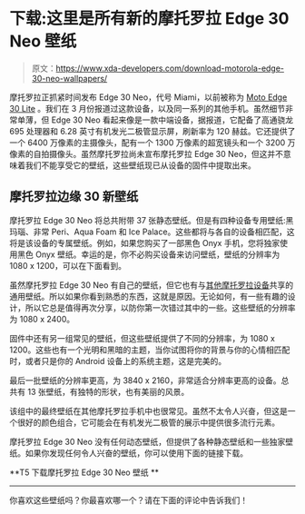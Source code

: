 # 下载:这里是所有新的摩托罗拉 Edge 30 Neo 壁纸

> 原文：<https://www.xda-developers.com/download-motorola-edge-30-neo-wallpapers/>

摩托罗拉正抓紧时间发布 Edge 30 Neo，代号 Miami，以前被称为 [Moto Edge 30 Lite](https://www.xda-developers.com/motorola-four-edge-smartphones-leak/) 。我们在 3 月份报道过这款设备，以及同一系列的其他手机。虽然细节非常单薄，但 Edge 30 Neo 看起来像是一款中端设备，据报道，它配备了高通骁龙 695 处理器和 6.28 英寸有机发光二极管显示屏，刷新率为 120 赫兹。它还提供了一个 6400 万像素的主摄像头，配有一个 1300 万像素的超宽镜头和一个 3200 万像素的自拍摄像头。虽然摩托罗拉尚未宣布摩托罗拉 Edge 30 Neo，但这并不意味着我们不能享受它的壁纸，这些壁纸现已从设备的固件中提取出来。

## 摩托罗拉边缘 30 新壁纸

摩托罗拉 Edge 30 Neo 将总共附带 37 张静态壁纸。但是有四种设备专用壁纸:黑玛瑙、非常 Peri、Aqua Foam 和 Ice Palace。这些都将与各自的设备相匹配，这将是该设备的专属壁纸。例如，如果您购买了一部黑色 Onyx 手机，您将独家使用黑色 Onyx 壁纸。幸运的是，你不必购买设备来访问壁纸，壁纸的分辨率为 1080 x 1200，可以在下面看到。

虽然摩托罗拉 Edge 30 Neo 有自己的壁纸，但它也有与[其他摩托罗拉设备](https://www.xda-developers.com/moto-razr-2022-wallpapers/)共享的通用壁纸。所以如果你看到熟悉的东西，这就是原因。无论如何，有一些有趣的设计，所以它总是值得再次分享，以防你第一次错过其中的一些。这些壁纸的分辨率为 1080 x 2400。

固件中还有另一组常见的壁纸，但这些壁纸提供了不同的分辨率，为 1080 x 1200。这些也有一个光明和黑暗的主题，当你试图将你的背景与你的心情相匹配时，或者只是你的 Android 设备上的系统主题，这是完美的。

最后一批壁纸的分辨率更高，为 3840 x 2160，非常适合分辨率更高的设备。总共有 13 张壁纸，有独特的形状，也有美丽的风景。

该组中的最终壁纸在其他摩托罗拉手机中也很常见。虽然不太令人兴奋，但这是一个很好的颜色组合，它可能会在有机发光二极管的展示中提供很多流行元素。

摩托罗拉 Edge 30 Neo 没有任何动态壁纸，但提供了各种静态壁纸和一些独家壁纸。如果你发现任何令人兴奋的壁纸，你可以使用下面的链接下载。

**T5 下载摩托罗拉 Edge 30 Neo 壁纸 **

* * *

你喜欢这些壁纸吗？你最喜欢哪一个？请在下面的评论中告诉我们！